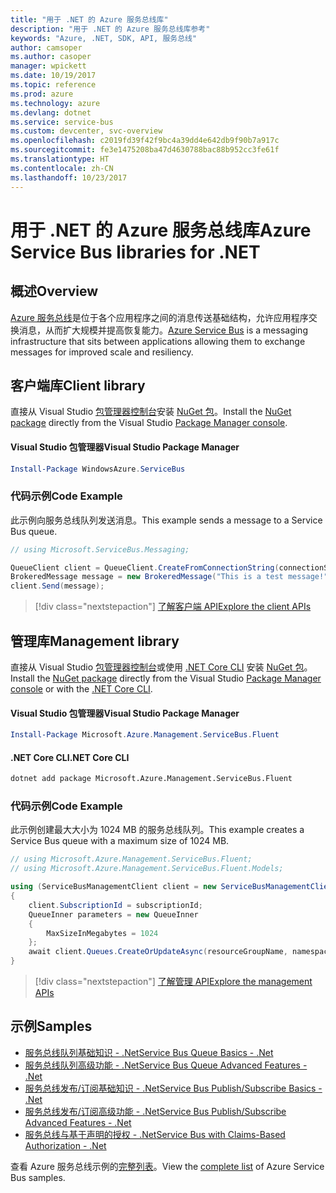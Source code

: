 ```yaml
---
title: "用于 .NET 的 Azure 服务总线库"
description: "用于 .NET 的 Azure 服务总线库参考"
keywords: "Azure, .NET, SDK, API, 服务总线"
author: camsoper
ms.author: casoper
manager: wpickett
ms.date: 10/19/2017
ms.topic: reference
ms.prod: azure
ms.technology: azure
ms.devlang: dotnet
ms.service: service-bus
ms.custom: devcenter, svc-overview
ms.openlocfilehash: c2019fd39f42f9bc4a39dd4e642db9f90b7a917c
ms.sourcegitcommit: fe3e1475208ba47d4630788bac88b952cc3fe61f
ms.translationtype: HT
ms.contentlocale: zh-CN
ms.lasthandoff: 10/23/2017
---
```

# <a name="azure-service-bus-libraries-for-net"></a><span data-ttu-id="812b0-104">用于 .NET 的 Azure 服务总线库</span><span class="sxs-lookup"><span data-stu-id="812b0-104">Azure Service Bus libraries for .NET</span></span>

## <a name="overview"></a><span data-ttu-id="812b0-105">概述</span><span class="sxs-lookup"><span data-stu-id="812b0-105">Overview</span></span>

<span data-ttu-id="812b0-106">[Azure 服务总线](https://docs.microsoft.com/azure/service-bus-messaging/service-bus-messaging-overview)是位于各个应用程序之间的消息传送基础结构，允许应用程序交换消息，从而扩大规模并提高恢复能力。</span><span class="sxs-lookup"><span data-stu-id="812b0-106">[Azure Service Bus](https://docs.microsoft.com/azure/service-bus-messaging/service-bus-messaging-overview) is a messaging infrastructure that sits between applications allowing them to exchange messages for improved scale and resiliency.</span></span>

## <a name="client-library"></a><span data-ttu-id="812b0-107">客户端库</span><span class="sxs-lookup"><span data-stu-id="812b0-107">Client library</span></span>

<span data-ttu-id="812b0-108">直接从 Visual Studio [包管理器控制台][PackageManager]安装 [NuGet 包](https://www.nuget.org/packages/WindowsAzure.ServiceBus)。</span><span class="sxs-lookup"><span data-stu-id="812b0-108">Install the [NuGet package](https://www.nuget.org/packages/WindowsAzure.ServiceBus) directly from the Visual Studio [Package Manager console][PackageManager].</span></span>

#### <a name="visual-studio-package-manager"></a><span data-ttu-id="812b0-109">Visual Studio 包管理器</span><span class="sxs-lookup"><span data-stu-id="812b0-109">Visual Studio Package Manager</span></span>

```powershell
Install-Package WindowsAzure.ServiceBus
```

### <a name="code-example"></a><span data-ttu-id="812b0-110">代码示例</span><span class="sxs-lookup"><span data-stu-id="812b0-110">Code Example</span></span>

<span data-ttu-id="812b0-111">此示例向服务总线队列发送消息。</span><span class="sxs-lookup"><span data-stu-id="812b0-111">This example sends a message to a Service Bus queue.</span></span>

```csharp
// using Microsoft.ServiceBus.Messaging;

QueueClient client = QueueClient.CreateFromConnectionString(connectionString, queueName);
BrokeredMessage message = new BrokeredMessage("This is a test message!");
client.Send(message);
```

> [!div class="nextstepaction"]
> [<span data-ttu-id="812b0-112">了解客户端 API</span><span class="sxs-lookup"><span data-stu-id="812b0-112">Explore the client APIs</span></span>](/dotnet/api/overview/azure/servicebus/client)


## <a name="management-library"></a><span data-ttu-id="812b0-113">管理库</span><span class="sxs-lookup"><span data-stu-id="812b0-113">Management library</span></span>

<span data-ttu-id="812b0-114">直接从 Visual Studio [包管理器控制台][PackageManager]或使用 [.NET Core CLI][DotNetCLI] 安装 [NuGet 包](https://www.nuget.org/packages/Microsoft.Azure.Management.ServiceBus.Fluent)。</span><span class="sxs-lookup"><span data-stu-id="812b0-114">Install the [NuGet package](https://www.nuget.org/packages/Microsoft.Azure.Management.ServiceBus.Fluent) directly from the Visual Studio [Package Manager console][PackageManager] or with the [.NET Core CLI][DotNetCLI].</span></span>

#### <a name="visual-studio-package-manager"></a><span data-ttu-id="812b0-115">Visual Studio 包管理器</span><span class="sxs-lookup"><span data-stu-id="812b0-115">Visual Studio Package Manager</span></span>

```powershell
Install-Package Microsoft.Azure.Management.ServiceBus.Fluent
```

#### <a name="net-core-cli"></a><span data-ttu-id="812b0-116">.NET Core CLI</span><span class="sxs-lookup"><span data-stu-id="812b0-116">.NET Core CLI</span></span>

```bash
dotnet add package Microsoft.Azure.Management.ServiceBus.Fluent
```

### <a name="code-example"></a><span data-ttu-id="812b0-117">代码示例</span><span class="sxs-lookup"><span data-stu-id="812b0-117">Code Example</span></span>

<span data-ttu-id="812b0-118">此示例创建最大大小为 1024 MB 的服务总线队列。</span><span class="sxs-lookup"><span data-stu-id="812b0-118">This example creates a Service Bus queue with a maximum size of 1024 MB.</span></span>

```csharp
// using Microsoft.Azure.Management.ServiceBus.Fluent;
// using Microsoft.Azure.Management.ServiceBus.Fluent.Models;

using (ServiceBusManagementClient client = new ServiceBusManagementClient(credentials))
{
    client.SubscriptionId = subscriptionId;
    QueueInner parameters = new QueueInner
    {
        MaxSizeInMegabytes = 1024
    };
    await client.Queues.CreateOrUpdateAsync(resourceGroupName, namespaceName, queueName, parameters);
}
```

> [!div class="nextstepaction"]
> [<span data-ttu-id="812b0-119">了解管理 API</span><span class="sxs-lookup"><span data-stu-id="812b0-119">Explore the management APIs</span></span>](/dotnet/api/overview/azure/servicebus/management)

## <a name="samples"></a><span data-ttu-id="812b0-120">示例</span><span class="sxs-lookup"><span data-stu-id="812b0-120">Samples</span></span>

- [<span data-ttu-id="812b0-121">服务总线队列基础知识 - .Net</span><span class="sxs-lookup"><span data-stu-id="812b0-121">Service Bus Queue Basics - .Net</span></span>](https://azure.microsoft.com/resources/samples/service-bus-dotnet-manage-queue-with-basic-features/)
- [<span data-ttu-id="812b0-122">服务总线队列高级功能 - .Net</span><span class="sxs-lookup"><span data-stu-id="812b0-122">Service Bus Queue Advanced Features - .Net</span></span>](https://azure.microsoft.com/resources/samples/service-bus-dotnet-manage-queue-with-advanced-features/)
- [<span data-ttu-id="812b0-123">服务总线发布/订阅基础知识 - .Net</span><span class="sxs-lookup"><span data-stu-id="812b0-123">Service Bus Publish/Subscribe Basics - .Net</span></span>](https://azure.microsoft.com/resources/samples/service-bus-dotnet-manage-publish-subscribe-with-basic-features/)
- [<span data-ttu-id="812b0-124">服务总线发布/订阅高级功能 - .Net</span><span class="sxs-lookup"><span data-stu-id="812b0-124">Service Bus Publish/Subscribe Advanced Features - .Net</span></span>](https://azure.microsoft.com/resources/samples/service-bus-dotnet-manage-publish-subscribe-with-advanced-features/)
- [<span data-ttu-id="812b0-125">服务总线与基于声明的授权 - .Net</span><span class="sxs-lookup"><span data-stu-id="812b0-125">Service Bus with Claims-Based Authorization - .Net</span></span>](https://azure.microsoft.com/resources/samples/service-bus-dotnet-manage-with-claims-based-authorization/)

<span data-ttu-id="812b0-126">查看 Azure 服务总线示例的[完整列表](https://azure.microsoft.com/resources/samples/?term=service+bus)。</span><span class="sxs-lookup"><span data-stu-id="812b0-126">View the [complete list](https://azure.microsoft.com/resources/samples/?term=service+bus) of Azure Service Bus samples.</span></span>


[PackageManager]: https://docs.microsoft.com/nuget/tools/package-manager-console
[DotNetCLI]: https://docs.microsoft.com/dotnet/core/tools/dotnet-add-package
